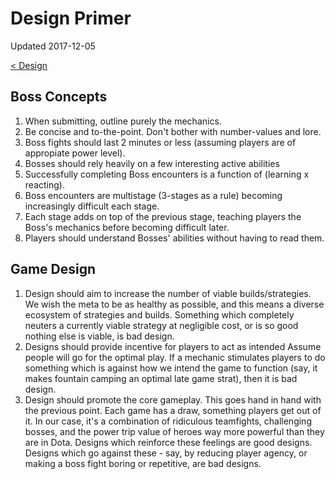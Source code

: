 # Design Primer

Updated 2017-12-05

[< Design][0]

## Boss Concepts
1. When submitting, outline purely the mechanics.
2. Be concise and to-the-point. Don't bother with number-values and lore.
3. Boss fights should last 2 minutes or less (assuming players are of appropiate power level).
4. Bosses should rely heavily on a few interesting active abilities
5. Successfully completing Boss encounters is a function of (learning x reacting).
6. Boss encounters are multistage (3-stages as a rule) becoming increasingly difficult each stage.
7. Each stage adds on top of the previous stage, teaching players the Boss's mechanics before becoming difficult later.
8. Players should understand Bosses' abilities without having to read them.

## Game Design

1. Design should aim to increase the number of viable builds/strategies.
  We wish the meta to be as healthy as possible, and this means a diverse ecosystem of strategies and builds. Something which completely neuters a currently viable strategy at negligible cost, or is so good nothing else is viable, is bad design.
2. Designs should provide incentive for players to act as intended
  Assume people will go for the optimal play. If a mechanic stimulates players to do something which is against how we intend the game to function (say, it makes fountain camping an optimal late game strat), then it is bad design.
3. Design should promote the core gameplay.
  This goes hand in hand with the previous point. Each game has a draw, something players get out of it. In our case, it's a combination of ridiculous teamfights, challenging bosses, and the power trip value of heroes way more powerful than they are in Dota. Designs which reinforce these feelings are good designs. Designs which go against these - say, by reducing player agency, or making a boss fight boring or repetitive, are bad designs.

[0]: ../README.md
